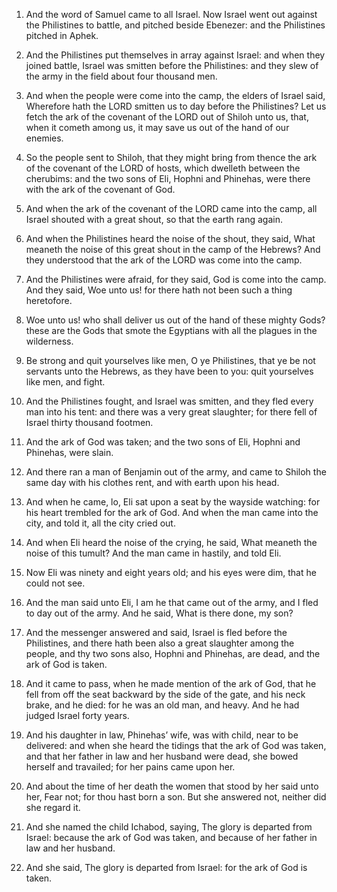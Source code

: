 1. And the word of Samuel came to all Israel. Now Israel went out
against the Philistines to battle, and pitched beside Ebenezer: and
the Philistines pitched in Aphek.

2. And the Philistines put themselves in array against Israel: and
when they joined battle, Israel was smitten before the Philistines:
and they slew of the army in the field about four thousand men.

3. And when the people were come into the camp, the elders of Israel
said, Wherefore hath the LORD smitten us to day before the
Philistines? Let us fetch the ark of the covenant of the LORD out of
Shiloh unto us, that, when it cometh among us, it may save us out of
the hand of our enemies.

4. So the people sent to Shiloh, that they might bring from thence
the ark of the covenant of the LORD of hosts, which dwelleth between
the cherubims: and the two sons of Eli, Hophni and Phinehas, were
there with the ark of the covenant of God.

5. And when the ark of the covenant of the LORD came into the camp,
all Israel shouted with a great shout, so that the earth rang again.

6. And when the Philistines heard the noise of the shout, they said,
What meaneth the noise of this great shout in the camp of the Hebrews?
And they understood that the ark of the LORD was come into the camp.

7. And the Philistines were afraid, for they said, God is come into
the camp. And they said, Woe unto us! for there hath not been such a
thing heretofore.

8. Woe unto us! who shall deliver us out of the hand of these mighty
Gods? these are the Gods that smote the Egyptians with all the plagues
in the wilderness.

9. Be strong and quit yourselves like men, O ye Philistines, that ye
be not servants unto the Hebrews, as they have been to you: quit
yourselves like men, and fight.

10. And the Philistines fought, and Israel was smitten, and they fled
every man into his tent: and there was a very great slaughter; for
there fell of Israel thirty thousand footmen.

11. And the ark of God was taken; and the two sons of Eli, Hophni and
Phinehas, were slain.

12. And there ran a man of Benjamin out of the army, and came to
Shiloh the same day with his clothes rent, and with earth upon his
head.

13. And when he came, lo, Eli sat upon a seat by the wayside
watching: for his heart trembled for the ark of God. And when the man
came into the city, and told it, all the city cried out.

14. And when Eli heard the noise of the crying, he said, What meaneth
the noise of this tumult? And the man came in hastily, and told Eli.

15. Now Eli was ninety and eight years old; and his eyes were dim,
that he could not see.

16. And the man said unto Eli, I am he that came out of the army, and
I fled to day out of the army. And he said, What is there done, my
son?

17. And the messenger answered and said, Israel is fled before
the Philistines, and there hath been also a great slaughter among the
people, and thy two sons also, Hophni and Phinehas, are dead, and the
ark of God is taken.

18. And it came to pass, when he made mention of the ark of God, that
he fell from off the seat backward by the side of the gate, and his
neck brake, and he died: for he was an old man, and heavy. And he had
judged Israel forty years.

19. And his daughter in law, Phinehas’ wife, was with child, near to
be delivered: and when she heard the tidings that the ark of God was
taken, and that her father in law and her husband were dead, she bowed
herself and travailed; for her pains came upon her.

20. And about the time of her death the women that stood by her said
unto her, Fear not; for thou hast born a son. But she answered not,
neither did she regard it.

21. And she named the child Ichabod, saying, The glory is departed
from Israel: because the ark of God was taken, and because of her
father in law and her husband.

22. And she said, The glory is departed from Israel: for the ark of
God is taken.